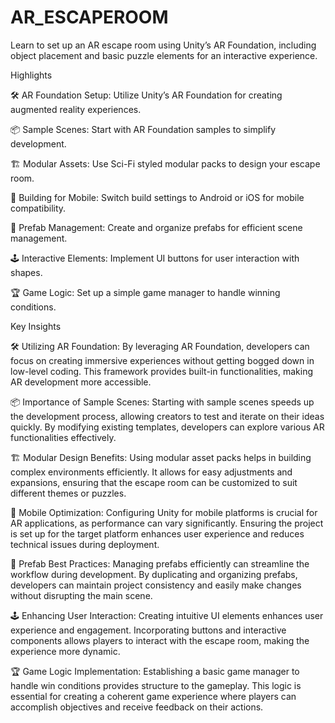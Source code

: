 # AR_ESCAPEROOM
Learn to set up an AR escape room using Unity’s AR Foundation, including object placement and basic puzzle elements for an interactive experience.

Highlights

🛠️ AR Foundation Setup: Utilize Unity’s AR Foundation for creating augmented reality experiences.

📦 Sample Scenes: Start with AR Foundation samples to simplify development.

🏗️ Modular Assets: Use Sci-Fi styled modular packs to design your escape room.

📱 Building for Mobile: Switch build settings to Android or iOS for mobile compatibility.

🔄 Prefab Management: Create and organize prefabs for efficient scene management.

🕹️ Interactive Elements: Implement UI buttons for user interaction with shapes.

🏆 Game Logic: Set up a simple game manager to handle winning conditions.

Key Insights

🛠️ Utilizing AR Foundation: By leveraging AR Foundation, developers can focus on creating immersive experiences without getting bogged down in low-level coding. This framework provides built-in functionalities, making AR development more accessible.

📦 Importance of Sample Scenes: Starting with sample scenes speeds up the development process, allowing creators to test and iterate on their ideas quickly. By modifying existing templates, developers can explore various AR functionalities effectively.

🏗️ Modular Design Benefits: Using modular asset packs helps in building complex environments efficiently. It allows for easy adjustments and expansions, ensuring that the escape room can be customized to suit different themes or puzzles.

📱 Mobile Optimization: Configuring Unity for mobile platforms is crucial for AR applications, as performance can vary significantly. Ensuring the project is set up for the target platform enhances user experience and reduces technical issues during deployment.

🔄 Prefab Best Practices: Managing prefabs efficiently can streamline the workflow during development. By duplicating and organizing prefabs, developers can maintain project consistency and easily make changes without disrupting the main scene.

🕹️ Enhancing User Interaction: Creating intuitive UI elements enhances user experience and engagement. Incorporating buttons and interactive components allows players to interact with the escape room, making the experience more dynamic.

🏆 Game Logic Implementation: Establishing a basic game manager to handle win conditions provides structure to the gameplay. This logic is essential for creating a coherent game experience where players can accomplish objectives and receive feedback on their actions.
